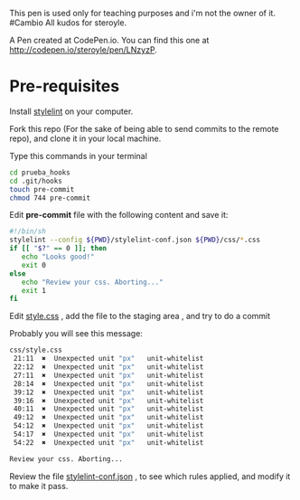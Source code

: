 This pen is used only for teaching purposes and i'm not the owner of it.
#Cambio 
All kudos for steroyle.

A Pen created at CodePen.io. You can find this one at http://codepen.io/steroyle/pen/LNzyzP.


# Pre-requisites

Install [stylelint](https://github.com/stylelint/stylelint) on your computer.

Fork this repo (For the sake of being able to send commits to the remote repo), and clone it in your local machine.

Type this commands in your terminal

```bash
cd prueba_hooks
cd .git/hooks
touch pre-commit
chmod 744 pre-commit
```

Edit **pre-commit** file with the following content and save it:


```bash
#!/bin/sh
stylelint --config ${PWD}/stylelint-conf.json ${PWD}/css/*.css
if [[ "$?" == 0 ]]; then
   echo "Looks good!"
   exit 0
else
   echo "Review your css. Aborting..."
   exit 1
fi
```

Edit [style.css](https://github.com/ntkog/prueba_hooks/blob/master/css/style.css) , add the file to the staging area , and try to do a commit

Probably you will see this message:

```bash
css/style.css
 21:11  ✖  Unexpected unit "px"   unit-whitelist
 22:12  ✖  Unexpected unit "px"   unit-whitelist
 27:11  ✖  Unexpected unit "px"   unit-whitelist
 28:14  ✖  Unexpected unit "px"   unit-whitelist
 39:12  ✖  Unexpected unit "px"   unit-whitelist
 39:16  ✖  Unexpected unit "px"   unit-whitelist
 40:11  ✖  Unexpected unit "px"   unit-whitelist
 49:12  ✖  Unexpected unit "px"   unit-whitelist
 54:12  ✖  Unexpected unit "px"   unit-whitelist
 54:17  ✖  Unexpected unit "px"   unit-whitelist
 54:22  ✖  Unexpected unit "px"   unit-whitelist

Review your css. Aborting...

```

Review the file [stylelint-conf.json](https://github.com/ntkog/prueba_hooks/blob/master/stylelint-conf.json) , to see which rules applied,
and modify it to make it pass.
